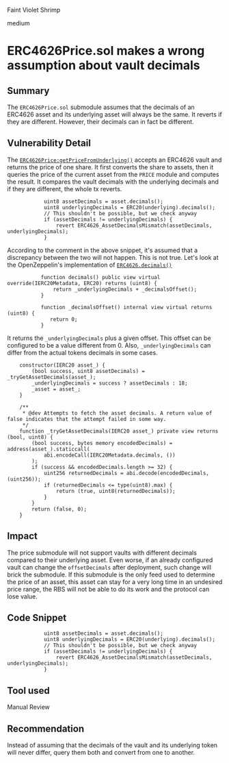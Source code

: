 Faint Violet Shrimp

medium

# ERC4626Price.sol makes a wrong assumption about vault decimals

## Summary
The `ERC4626Price.sol` submodule assumes that the decimals of an ERC4626 asset and its underlying asset will always be the same. It reverts if they are different. However, their decimals can in fact be different. 

## Vulnerability Detail
The [`ERC4626Price:getPriceFromUnderlying()`](https://github.com/sherlock-audit/2023-11-olympus/blob/9c8df76dc9820b4c6605d2e1e6d87dcfa9e50070/bophades/src/modules/PRICE/submodules/feeds/ERC4626Price.sol#L85-L140) accepts an ERC4626 vault and returns the price of one share. It first converts the share to assets, then it queries the price of the current asset from the `PRICE` module and computes the result.  It compares the vault decimals with the underlying decimals and if they are different, the whole tx reverts. 

```solidity
            uint8 assetDecimals = asset.decimals();
            uint8 underlyingDecimals = ERC20(underlying).decimals();
            // This shouldn't be possible, but we check anyway
            if (assetDecimals != underlyingDecimals) {
                revert ERC4626_AssetDecimalsMismatch(assetDecimals, underlyingDecimals);
            }
```
According to the comment in the above snippet, it's assumed that a discrepancy between the two will not happen. This is not true. Let's look at the OpenZeppelin's implementation of [`ERC4626.decimals()`](https://github.com/OpenZeppelin/openzeppelin-contracts/blob/6ba452dea4258afe77726293435f10baf2bed265/contracts/token/ERC20/extensions/ERC4626.sol#L106-L108)

```solidity
           function decimals() public view virtual override(IERC20Metadata, ERC20) returns (uint8) {
               return _underlyingDecimals + _decimalsOffset();
           }
```

```solidity
           function _decimalsOffset() internal view virtual returns (uint8) {
              return 0;
           }
```

It returns the `_underlyingDecimals` plus a given offset. This offset can be configured to be a value different from 0. Also, `_underlyingDecimals` can differ from the actual tokens decimals in some cases.

```solidity
    constructor(IERC20 asset_) {
        (bool success, uint8 assetDecimals) = _tryGetAssetDecimals(asset_);
        _underlyingDecimals = success ? assetDecimals : 18;
        _asset = asset_;
    }

    /**
     * @dev Attempts to fetch the asset decimals. A return value of false indicates that the attempt failed in some way.
     */
    function _tryGetAssetDecimals(IERC20 asset_) private view returns (bool, uint8) {
        (bool success, bytes memory encodedDecimals) = address(asset_).staticcall(
            abi.encodeCall(IERC20Metadata.decimals, ())
        );
        if (success && encodedDecimals.length >= 32) {
            uint256 returnedDecimals = abi.decode(encodedDecimals, (uint256));
            if (returnedDecimals <= type(uint8).max) {
                return (true, uint8(returnedDecimals));
            }
        }
        return (false, 0);
    }
```

## Impact
The price submodule will not support vaults with different decimals compared to their underlying asset. Even worse, if an already configured vault can change the `offsetDecimals` after deployment, such change will brick the submodule. If this submodule is the only feed used to determine the price of an asset, this asset can stay for a very long time in an undesired price range, the RBS will not be able to do its work and the protocol can lose value. 

## Code Snippet
```solidity
            uint8 assetDecimals = asset.decimals();
            uint8 underlyingDecimals = ERC20(underlying).decimals();
            // This shouldn't be possible, but we check anyway
            if (assetDecimals != underlyingDecimals) {
                revert ERC4626_AssetDecimalsMismatch(assetDecimals, underlyingDecimals);
            }
```

## Tool used

Manual Review

## Recommendation
Instead of assuming that the decimals of the vault and its underlying token will never differ, query them both and convert from one to another.
